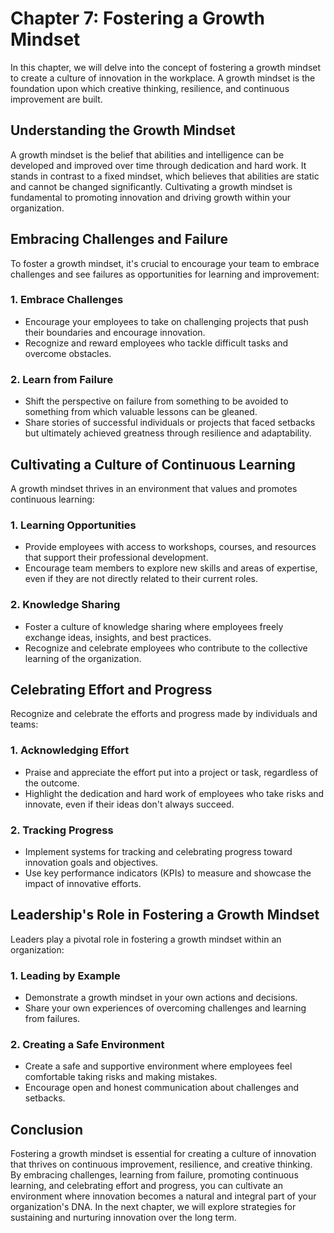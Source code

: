 Chapter 7: Fostering a Growth Mindset
=====================================

In this chapter, we will delve into the concept of fostering a growth mindset to create a culture of innovation in the workplace. A growth mindset is the foundation upon which creative thinking, resilience, and continuous improvement are built.

Understanding the Growth Mindset
--------------------------------

A growth mindset is the belief that abilities and intelligence can be developed and improved over time through dedication and hard work. It stands in contrast to a fixed mindset, which believes that abilities are static and cannot be changed significantly. Cultivating a growth mindset is fundamental to promoting innovation and driving growth within your organization.

Embracing Challenges and Failure
--------------------------------

To foster a growth mindset, it's crucial to encourage your team to embrace challenges and see failures as opportunities for learning and improvement:

### **1. Embrace Challenges**

* Encourage your employees to take on challenging projects that push their boundaries and encourage innovation.
* Recognize and reward employees who tackle difficult tasks and overcome obstacles.

### **2. Learn from Failure**

* Shift the perspective on failure from something to be avoided to something from which valuable lessons can be gleaned.
* Share stories of successful individuals or projects that faced setbacks but ultimately achieved greatness through resilience and adaptability.

Cultivating a Culture of Continuous Learning
--------------------------------------------

A growth mindset thrives in an environment that values and promotes continuous learning:

### **1. Learning Opportunities**

* Provide employees with access to workshops, courses, and resources that support their professional development.
* Encourage team members to explore new skills and areas of expertise, even if they are not directly related to their current roles.

### **2. Knowledge Sharing**

* Foster a culture of knowledge sharing where employees freely exchange ideas, insights, and best practices.
* Recognize and celebrate employees who contribute to the collective learning of the organization.

Celebrating Effort and Progress
-------------------------------

Recognize and celebrate the efforts and progress made by individuals and teams:

### **1. Acknowledging Effort**

* Praise and appreciate the effort put into a project or task, regardless of the outcome.
* Highlight the dedication and hard work of employees who take risks and innovate, even if their ideas don't always succeed.

### **2. Tracking Progress**

* Implement systems for tracking and celebrating progress toward innovation goals and objectives.
* Use key performance indicators (KPIs) to measure and showcase the impact of innovative efforts.

Leadership's Role in Fostering a Growth Mindset
-----------------------------------------------

Leaders play a pivotal role in fostering a growth mindset within an organization:

### **1. Leading by Example**

* Demonstrate a growth mindset in your own actions and decisions.
* Share your own experiences of overcoming challenges and learning from failures.

### **2. Creating a Safe Environment**

* Create a safe and supportive environment where employees feel comfortable taking risks and making mistakes.
* Encourage open and honest communication about challenges and setbacks.

Conclusion
----------

Fostering a growth mindset is essential for creating a culture of innovation that thrives on continuous improvement, resilience, and creative thinking. By embracing challenges, learning from failure, promoting continuous learning, and celebrating effort and progress, you can cultivate an environment where innovation becomes a natural and integral part of your organization's DNA. In the next chapter, we will explore strategies for sustaining and nurturing innovation over the long term.
